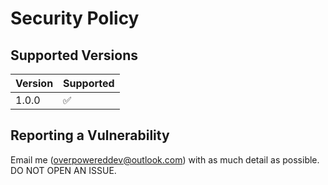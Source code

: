 # Security Policy

## Supported Versions

| Version | Supported          |
| ------- | ------------------ |
| 1.0.0   | :white_check_mark: |

## Reporting a Vulnerability
Email me (overpowereddev@outlook.com) with as much detail as possible. DO NOT OPEN AN ISSUE.
